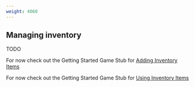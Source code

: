 ```yaml
---
weight: 4060
---
```


## Managing inventory

TODO

For now check out the Getting Started Game Stub for [Adding Inventory Items](../../../getting-started/creating-a-game-stub/add-an-inventory-item/)

For now check out the Getting Started Game Stub for [Using Inventory Items](../../../getting-started/creating-a-game-stub/use-inventory-items/)